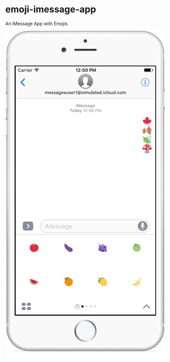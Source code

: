 # emoji-imessage-app
An iMessage App with Emojis


![Alt text](screenshots/imessage-app.png?raw=true "Screenshot")

